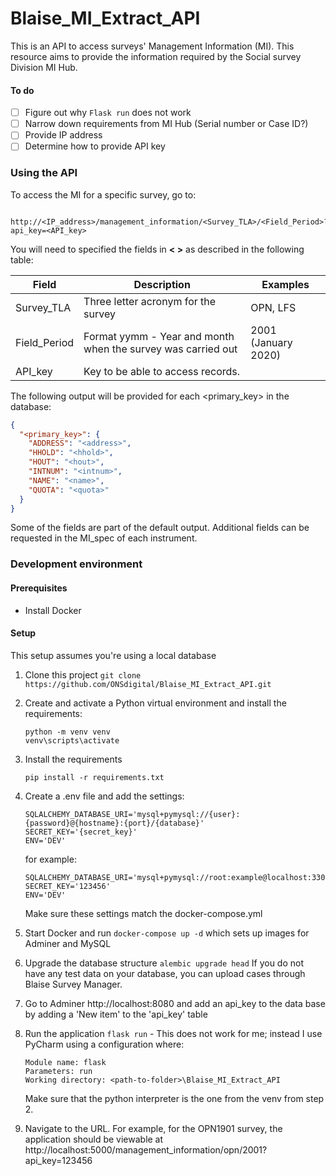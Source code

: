 # Blaise_MI_Extract_API
This is an API to access surveys' Management Information (MI). This resource aims to provide the information required by the Social survey Division MI Hub. 
#### To do
- [ ] Figure out why ```Flask run``` does not work
- [ ] Narrow down requirements from MI Hub (Serial number or Case ID?)
- [ ] Provide IP address
- [ ] Determine how to provide API key

### Using the API
To access the MI for a specific survey, go to: 
```
   http://<IP_address>/management_information/<Survey_TLA>/<Field_Period>?api_key=<API_key>
```
You will need to specified the fields in <b>< ></b> as described in the following table:

| Field | Description | Examples
|-------|-------------|--------
| Survey_TLA | Three letter acronym for the survey | OPN, LFS |
| Field_Period | Format yymm - Year and month when the survey was carried out| 2001 (January 2020) |
| API_key | Key to be able to access records.

The following output will be provided for each <primary_key> in the database:
```json
{
  "<primary_key>": {
    "ADDRESS": "<address>", 
    "HHOLD": "<hhold>", 
    "HOUT": "<hout>", 
    "INTNUM": "<intnum>", 
    "NAME": "<name>", 
    "QUOTA": "<quota>"
  }
}
```
Some of the fields are part of the default output. Additional fields can be requested in the MI_spec of each instrument. 

### Development environment

#### Prerequisites
- Install Docker


#### Setup
This setup assumes you're using a local database
1. Clone this project ```git clone https://github.com/ONSdigital/Blaise_MI_Extract_API.git```

2. Create and activate a Python virtual environment and install the requirements: 
    ```
    python -m venv venv 
    venv\scripts\activate
    ```

3. Install the requirements
    ```.env
    pip install -r requirements.txt
    ```
 
4. Create a .env file and add the settings:
    ```.env
    SQLALCHEMY_DATABASE_URI='mysql+pymysql://{user}:{password}@{hostname}:{port}/{database}'
    SECRET_KEY='{secret_key}'  
    ENV='DEV'  
    ```
    for example: 
    ```.env
    SQLALCHEMY_DATABASE_URI='mysql+pymysql://root:example@localhost:3306/bsmdb'
    SECRET_KEY='123456'
    ENV='DEV'
    ```
   Make sure these settings match the docker-compose.yml
5. Start Docker and run ```docker-compose up -d``` which sets up images for Adminer and MySQL
6. Upgrade the database structure ```alembic upgrade head```
    If you do not have any test data on your database, you can upload cases through Blaise Survey Manager.
7. Go to Adminer http://localhost:8080 and add an api_key to the data base by adding a 'New item' to the 'api_key' table 
8. Run the application ```flask run``` - This does not work for me; instead I use PyCharm using a configuration where:
    ```text
    Module name: flask
    Parameters: run
    Working directory: <path-to-folder>\Blaise_MI_Extract_API
    ```
    Make sure that the python interpreter is the one from the venv from step 2. 
9. Navigate to the URL. For example, for the OPN1901 survey, the application should be viewable at http://localhost:5000/management_information/opn/2001?api_key=123456



